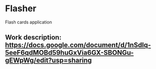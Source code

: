 # Flasher

Flash cards application


## Work description: https://docs.google.com/document/d/1nSdlq-5eeF6qdMOBd59huGxVia6GX-SBONGu-gEWpWg/edit?usp=sharing

